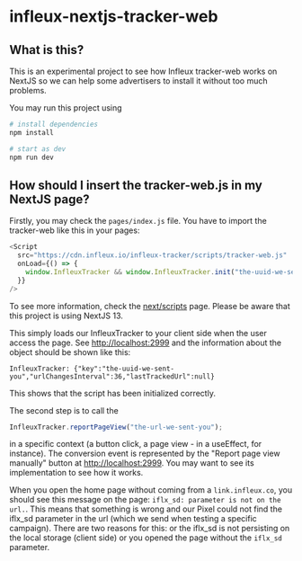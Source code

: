 # infleux-nextjs-tracker-web

## What is this?

This is an experimental project to see how Infleux tracker-web works on NextJS so we can help some advertisers to install it without too much problems.

You may run this project using

```bash
# install dependencies
npm install

# start as dev
npm run dev
```

## How should I insert the tracker-web.js in my NextJS page?

Firstly, you may check the `pages/index.js` file. You have to import the tracker-web like this in your pages:

```js
<Script
  src="https://cdn.infleux.io/infleux-tracker/scripts/tracker-web.js"
  onLoad={() => {
    window.InfleuxTracker && window.InfleuxTracker.init("the-uuid-we-sent-you");
  }}
/>
```

To see more information, check the [next/scripts](https://nextjs.org/docs/basic-features/script) page. Please be aware that this project is using NextJS 13.

This simply loads our InfleuxTracker to your client side when the user access the page. See [http://localhost:2999](http://localhost:2999) and the information about the object should be shown like this:

```
InfleuxTracker: {"key":"the-uuid-we-sent-you","urlChangesInterval":36,"lastTrackedUrl":null}
```

This shows that the script has been initialized correctly.

The second step is to call the

```js
InfleuxTracker.reportPageView("the-url-we-sent-you");
```

in a specific context (a button click, a page view - in a useEffect, for instance). The conversion event is represented by the "Report page view manually" button at [http://localhost:2999](http://localhost:2999). You may want to see its implementation to see how it works.

When you open the home page without coming from a `link.infleux.co`, you should see this message on the page: `iflx_sd: parameter is not on the url.`. This means that something is wrong and our Pixel could not find the iflx_sd parameter in the url (which we send when testing a specific campaign). There are two reasons for this: or the iflx_sd is not persisting on the local storage (client side) or you opened the page without the `iflx_sd` parameter.

